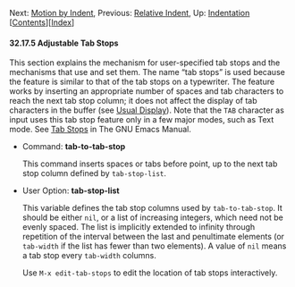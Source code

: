 

Next: [Motion by Indent](Motion-by-Indent.html), Previous: [Relative Indent](Relative-Indent.html), Up: [Indentation](Indentation.html)   \[[Contents](index.html#SEC_Contents "Table of contents")]\[[Index](Index.html "Index")]

#### 32.17.5 Adjustable Tab Stops

This section explains the mechanism for user-specified tab stops and the mechanisms that use and set them. The name “tab stops” is used because the feature is similar to that of the tab stops on a typewriter. The feature works by inserting an appropriate number of spaces and tab characters to reach the next tab stop column; it does not affect the display of tab characters in the buffer (see [Usual Display](Usual-Display.html)). Note that the `TAB` character as input uses this tab stop feature only in a few major modes, such as Text mode. See [Tab Stops](https://www.gnu.org/software/emacs/manual/html_node/emacs/Tab-Stops.html#Tab-Stops) in The GNU Emacs Manual.

*   Command: **tab-to-tab-stop**

    This command inserts spaces or tabs before point, up to the next tab stop column defined by `tab-stop-list`.

<!---->

*   User Option: **tab-stop-list**

    This variable defines the tab stop columns used by `tab-to-tab-stop`. It should be either `nil`, or a list of increasing integers, which need not be evenly spaced. The list is implicitly extended to infinity through repetition of the interval between the last and penultimate elements (or `tab-width` if the list has fewer than two elements). A value of `nil` means a tab stop every `tab-width` columns.

    Use `M-x edit-tab-stops` to edit the location of tab stops interactively.
